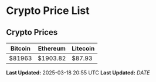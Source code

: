 # Crypto Price List

## Crypto Prices
| Bitcoin | Ethereum | Litecoin |
| ------- | -------- | -------- |
| $81963 | $1903.82 | $87.93 |
**Last Updated:** 2025-03-18 20:55 UTC
**Last Updated:** $DATE$
